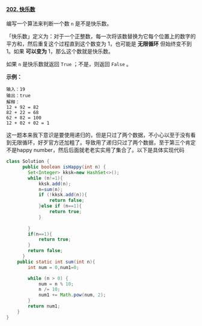 #### [202. 快乐数](https://leetcode-cn.com/problems/happy-number/)

编写一个算法来判断一个数 `n` 是不是快乐数。

「快乐数」定义为：对于一个正整数，每一次将该数替换为它每个位置上的数字的平方和，然后重复这个过程直到这个数变为 1，也可能是 **无限循环** 但始终变不到 1。如果 **可以变为** 1，那么这个数就是快乐数。

如果 `n` 是快乐数就返回 `True` ；不是，则返回 `False` 。

 

**示例：**

```
输入：19
输出：true
解释：
12 + 92 = 82
82 + 22 = 68
62 + 82 = 100
12 + 02 + 02 = 1
```

这一题本来我下意识是要使用递归的，但是只过了两个数据，不小心以至于没有看到无限循环，好歹官方还加粗了。导致用了递归只过了两个数据，至于第三个肯定不是happy number，然后后面就老老实实用了集合了。以下是具体实现代码

```java
class Solution {
      public boolean isHappy(int n) {
        Set<Integer> kksk=new HashSet<>();
        while (n!=1){
            kksk.add(n);
            n=sum(n);
            if (!kksk.add(n)){
                return false;
            }else if (n==1){
                return true;
            }
            
        }
        if(n==1){
            return true;
        }
        return false;
      }
    public static int sum(int n){
        int num = 0,num1=0;

        while (n > 0) {
            num = n % 10;
            n /= 10;
            num1 += Math.pow(num, 2);
        }
        return num1;
    }
}
```

